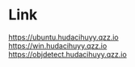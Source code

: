 # Link

https://ubuntu.hudacihuyy.qzz.io <br>
https://win.hudacihuyy.qzz.io<br>
https://objdetect.hudacihuyy.qzz.io
